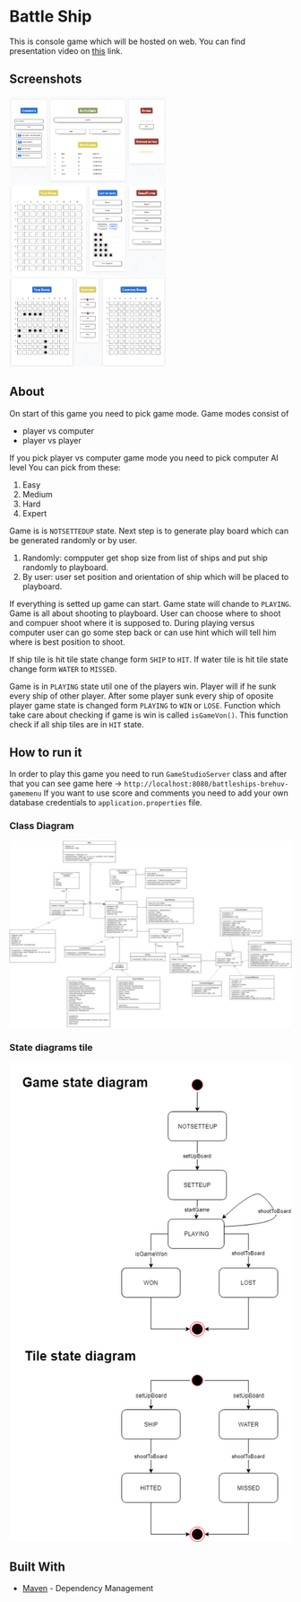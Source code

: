 # Battle Ship

This is console game which will be hosted on web.
You can find presentation video on [this](https://www.youtube.com/watch?v=A_AKI0MGDlw) link.

## Screenshots

 <img src="readmeImages/1.png" width="280"/> <img src="readmeImages/2.png" width="280"/> <img src="readmeImages/3.png" width="280" />

## About 

On start of this game you need to pick game mode.
Game modes consist of   
 * player vs computer
 * player vs player

If you pick player vs computer game mode you need to pick computer AI level
You can pick from these:     
1. Easy
2. Medium
3. Hard
4. Expert

Game is is  `NOTSETTEDUP` state.
Next step is to generate play board which can be generated randomly or by user.

1. Randomly: compputer get shop size from list of ships and put ship 
            randomly to playboard.
2. By user: user set position and orientation of ship which will be placed to playboard.            

If everything is setted up game can start. Game state will chande to `PLAYING`.
Game is all about shooting to playboard. User can choose where to shoot and compuer
shoot where it is supposed to.
During playing versus computer user can go some step back or can use hint
which will tell him where is best position to shoot.

If ship tile is hit tile state change form `SHIP` to `HIT`.
If water tile is hit tile state change form `WATER` to `MISSED`. 

Game is in `PLAYING` state util one of the players win.
Player will if he sunk every ship of other player. 
After some player sunk every ship of oposite player game state is changed form `PLAYING`
 to `WIN` or `LOSE`. 
Function which take care about checking if game is win is called `isGameVon()`.
This function check if all ship tiles are in `HIT` state.

## How to run it

In order to play this game you need to run `GameStudioServer` class and after that
 you can see game here -> `http://localhost:8080/battleships-brehuv-gamemenu` If you want
  to use score and comments you need to add your own database credentials to `application.properties` file.

### Class Diagram

![alt text](https://raw.githubusercontent.com/kubekbreha/BattleShips/master/res/ClassDiagram.png)

### State diagrams tile

![alt text](https://raw.githubusercontent.com/kubekbreha/BattleShips/master/res/StateDiagram.png)

## Built With

* [Maven](https://maven.apache.org/) - Dependency Management
